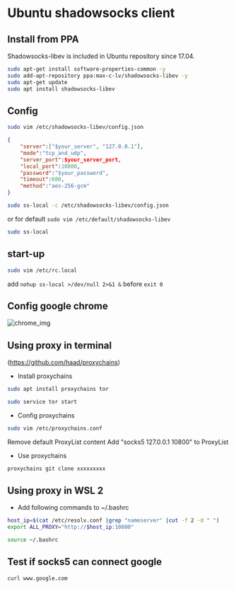 # Ubuntu shadowsocks client

## Install from PPA

Shadowsocks-libev is included in Ubuntu repository since 17.04.

```bash
sudo apt-get install software-properties-common -y
sudo add-apt-repository ppa:max-c-lv/shadowsocks-libev -y
sudo apt-get update
sudo apt install shadowsocks-libev
```

## Config

```bash
sudo vim /etc/shadowsocks-libev/config.json
```

```json
{
    "server":["$your_server", "127.0.0.1"],
    "mode":"tcp_and_udp",
    "server_port":$your_server_port,
    "local_port":10800,
    "password":"$your_password",
    "timeout":600,
    "method":"aes-256-gcm"
}
```

```bash
sudo ss-local -c /etc/shadowsocks-libev/config.json
```
or for default `sudo vim /etc/default/shadowsocks-libev`
```bash
sudo ss-local
```

## start-up

```bash
sudo vim /etc/rc.local
```

add `nohup ss-local >/dev/null 2>&1 &` before `exit 0`


## Config google chrome

![chrome_img](https://github.com/didibaba/shadowsocks-client-on-Ubuntu-16.04/blob/master/web/chrome.png)

## Using proxy in terminal
(https://github.com/haad/proxychains)
- Install proxychains
```bash
sudo apt install proxychains tor
```
```bash
sudo service tor start
```
- Config proxychains
```bash
sudo vim /etc/proxychains.conf
```
Remove default ProxyList content
Add "socks5 127.0.0.1 10800" to ProxyList

- Use proxychains
```bash
proxychains git clone xxxxxxxxx
```
## Using proxy in WSL 2

- Add following commands to ~/.bashrc
```bash
host_ip=$(cat /etc/resolv.conf |grep "nameserver" |cut -f 2 -d " ")
export ALL_PROXY="http://$host_ip:10800"
```
```bash
source ~/.bashrc
```

## Test if socks5 can connect google

```bash
curl www.google.com
```
